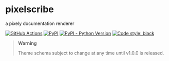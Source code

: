 # pixelscribe

a pixely documentation renderer

[![GitHub Actions](https://github.com/penguinencounter/pixelscribe/workflows/CI/badge.svg)](https://github.com/penguinencounter/pixelscribe/actions)
[![PyPI](https://img.shields.io/pypi/v/pixelscribe.svg)](https://pypi.org/project/pixelscribe/)
[![PyPI - Python Version](https://img.shields.io/pypi/pyversions/pixelscribe.svg)](https://pypi.org/project/pixelscribe/)
[![Code style: black](https://img.shields.io/badge/code%20style-black-000000.svg)](https://github.com/ambv/black)

> **Warning**
> 
> Theme schema subject to change at any time until v1.0.0 is released.
